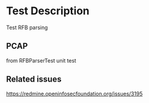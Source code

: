 # Test Description

Test RFB parsing

## PCAP

from RFBParserTest unit test

## Related issues

https://redmine.openinfosecfoundation.org/issues/3195
